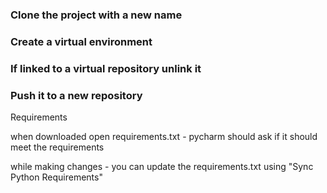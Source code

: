 
### Clone the project with a new name
### Create a  virtual environment 
### If linked to a virtual repository unlink it
### Push it to a new repository


Requirements

when downloaded open requirements.txt - pycharm should ask if it should meet the requirements

while making changes - you can update the requirements.txt using "Sync Python Requirements"